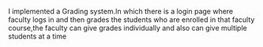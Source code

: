 I implemented a Grading system.In which there is a login page where faculty logs in and then grades the students who are enrolled in that faculty course,the faculty can give grades individually and also can give multiple students at a time
